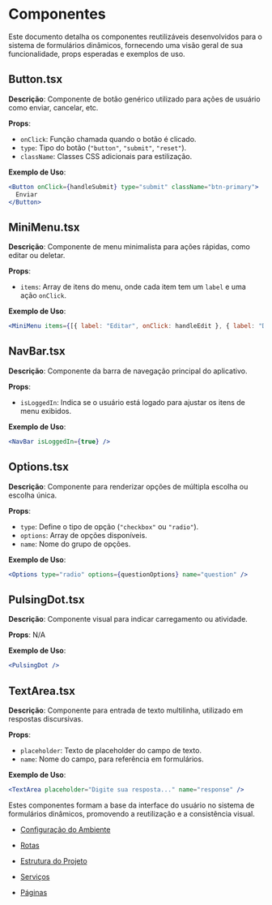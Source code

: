 
# Componentes

Este documento detalha os componentes reutilizáveis desenvolvidos para o sistema de formulários dinâmicos, fornecendo uma visão geral de sua funcionalidade, props esperadas e exemplos de uso.

## Button.tsx

**Descrição**: Componente de botão genérico utilizado para ações de usuário como enviar, cancelar, etc.

**Props**:
- `onClick`: Função chamada quando o botão é clicado.
- `type`: Tipo do botão (`"button"`, `"submit"`, `"reset"`).
- `className`: Classes CSS adicionais para estilização.

**Exemplo de Uso**:
```jsx
<Button onClick={handleSubmit} type="submit" className="btn-primary">
  Enviar
</Button>
```

## MiniMenu.tsx

**Descrição**: Componente de menu minimalista para ações rápidas, como editar ou deletar.

**Props**:
- `items`: Array de itens do menu, onde cada item tem um `label` e uma ação `onClick`.

**Exemplo de Uso**:
```jsx
<MiniMenu items={[{ label: "Editar", onClick: handleEdit }, { label: "Deletar", onClick: handleDelete }]} />
```

## NavBar.tsx

**Descrição**: Componente da barra de navegação principal do aplicativo.

**Props**:
- `isLoggedIn`: Indica se o usuário está logado para ajustar os itens de menu exibidos.

**Exemplo de Uso**:
```jsx
<NavBar isLoggedIn={true} />
```

## Options.tsx

**Descrição**: Componente para renderizar opções de múltipla escolha ou escolha única.

**Props**:
- `type`: Define o tipo de opção (`"checkbox"` ou `"radio"`).
- `options`: Array de opções disponíveis.
- `name`: Nome do grupo de opções.

**Exemplo de Uso**:
```jsx
<Options type="radio" options={questionOptions} name="question" />
```

## PulsingDot.tsx

**Descrição**: Componente visual para indicar carregamento ou atividade.

**Props**: N/A

**Exemplo de Uso**:
```jsx
<PulsingDot />
```

## TextArea.tsx

**Descrição**: Componente para entrada de texto multilinha, utilizado em respostas discursivas.

**Props**:
- `placeholder`: Texto de placeholder do campo de texto.
- `name`: Nome do campo, para referência em formulários.

**Exemplo de Uso**:
```jsx
<TextArea placeholder="Digite sua resposta..." name="response" />
```

Estes componentes formam a base da interface do usuário no sistema de formulários dinâmicos, promovendo a reutilização e a consistência visual.


- [Configuração do Ambiente](/docs/ConfiguracaoDeAmbiente.md)
- [Rotas](/docs/Rotas.md)
- [Estrutura do Projeto](/docs/EstruturaDoProjeto.md)

- [Serviços](/docs/Servicos.md)
- [Páginas](/docs/Paginas.md)

